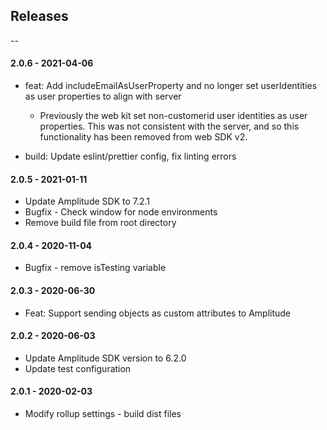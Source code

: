 ## Releases

--
#### 2.0.6 - 2021-04-06

-   feat: Add includeEmailAsUserProperty and no longer set userIdentities as user properties to align with server

    -   Previously the web kit set non-customerid user identities as user properties. This was not consistent with the server, and so this functionality has been removed from web SDK v2.

-   build: Update eslint/prettier config, fix linting errors

#### 2.0.5 - 2021-01-11

-   Update Amplitude SDK to 7.2.1
-   Bugfix - Check window for node environments
-   Remove build file from root directory

#### 2.0.4 - 2020-11-04

-   Bugfix - remove isTesting variable

#### 2.0.3 - 2020-06-30

-   Feat: Support sending objects as custom attributes to Amplitude

#### 2.0.2 - 2020-06-03

-   Update Amplitude SDK version to 6.2.0
-   Update test configuration

#### 2.0.1 - 2020-02-03

-   Modify rollup settings - build dist files
